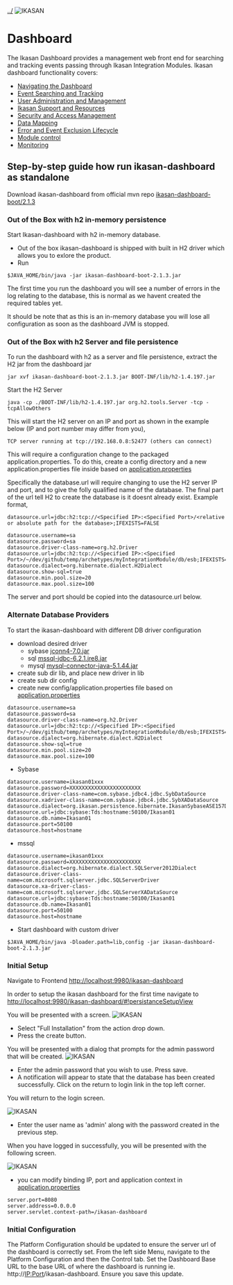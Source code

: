 [../](../../Readme.md)
![IKASAN](../developer/docs/quickstart-images/Ikasan-title-transparent.png)
# Dashboard
 
The Ikasan Dashboard provides a management web front end for searching and tracking events passing through Ikasan Integration Modules. Ikasan dashboard functionality covers:
- [Navigating the Dashboard](./MenuNavigation.md)
- [Event Searching and Tracking](./Topology.md)
- [User Administration and Management](./UserAdministration.md)
- [Ikasan Support and Resources](./HousekeepingAndHarvesting.md)
- [Security and Access Management](./SecurityAndAccessManagement.md)
- [Data Mapping](./DataMapping.md)
- [Error and Event Exclusion Lifecycle](./Topology.md)
- [Module control](./TopologyTree.md)
- [Monitoring](./Monitoring.md)
  

## Step-by-step guide how run ikasan-dashboard as standalone 

Download ikasan-dashboard from official mvn repo [ikasan-dashboard-boot/2.1.3](https://repo1.maven.org/maven2/org/ikasan/ikasan-dashboard-boot/2.1.3/ikasan-dashboard-boot-2.1.3.jar)

### Out of the Box with h2 in-memory persistence
Start Ikasan-dashboard with h2 in-memory database.
- Out of the box ikasan-dashboard is shipped with built in H2 driver which allows you to exlore the product.
- Run           
```
$JAVA_HOME/bin/java -jar ikasan-dashboard-boot-2.1.3.jar
```           
The first time you run the dashboard you will see a number of errors in the log relating to the database, this is normal as we havent created the required tables yet.

It should be note that as this is an in-memory database you will lose all configuration as soon as the dashboard JVM is stopped.

### Out of the Box with h2 Server and file persistence
To run the dashboard with h2 as a server and file persistence, extract the H2 jar from the dashboard jar
 ```
 jar xvf ikasan-dashboard-boot-2.1.3.jar BOOT-INF/lib/h2-1.4.197.jar
 ```
 
Start the H2 Server
 ```
 java -cp ./BOOT-INF/lib/h2-1.4.197.jar org.h2.tools.Server -tcp -tcpAllowOthers
 ```

This will start the H2 server on an IP and port as shown in the example below (IP and port number may differ from you),
 ```
 TCP server running at tcp://192.168.0.8:52477 (others can connect)
 ```

This will require a configuration change to the packaged application.properties. To do this, create a config directory and a new application.properties file inside based on [application.properties](boot/src/main/resources/application.properties)

Specifically the database.url will require changing to use the H2 server IP and port, and to give the folly qualified name of the database. The final part of the url tell H2 to create the database is it doesnt already exist.
Example format,
```
datasource.url=jdbc:h2:tcp://<Specified IP>:<Specified Port>/<relative or absolute path for the database>;IFEXISTS=FALSE
```
 
```
datasource.username=sa
datasource.password=sa
datasource.driver-class-name=org.h2.Driver
datasource.url=jdbc:h2:tcp://<Specified IP>:<Specified Port>/~/dev/github/temp/archetypes/myIntegrationModule/db/esb;IFEXISTS=FALSE
datasource.dialect=org.hibernate.dialect.H2Dialect
datasource.show-sql=true
datasource.min.pool.size=20
datasource.max.pool.size=100
```
The server and port should be copied into the datasource.url below.

### Alternate Database Providers
To start the ikasan-dashboard with different DB driver configuration              
- download desired driver 
  - sybase [jconn4-7.0.jar](http://mvn.sonner.com.br/~maven/com/sybase/jdbc4/jdbc/jconn4/7.0/jconn4-7.0.jar)
  - sql [mssql-jdbc-6.2.1.jre8.jar](http://central.maven.org/maven2/com/microsoft/sqlserver/mssql-jdbc/6.2.1.jre8/mssql-jdbc-6.2.1.jre8.jar)
  - mysql [mysql-connector-java-5.1.44.jar](http://central.maven.org/maven2/mysql/mysql-connector-java/5.1.44/mysql-connector-java-5.1.44.jar)  
- create sub dir lib, and place new driver in lib        
- create sub dir config
- create new config/application.properties file based on [application.properties](boot/src/main/resources/application.properties)
 
```
datasource.username=sa
datasource.password=sa
datasource.driver-class-name=org.h2.Driver
datasource.url=jdbc:h2:tcp://<Specified IP>:<Specified Port>/~/dev/github/temp/archetypes/myIntegrationModule/db/esb;IFEXISTS=FALSE
datasource.dialect=org.hibernate.dialect.H2Dialect
datasource.show-sql=true
datasource.min.pool.size=20
datasource.max.pool.size=100
```

- Sybase 
```
datasource.username=ikasan01xxx
datasource.password=XXXXXXXXXXXXXXXXXXXXXXX
datasource.driver-class-name=com.sybase.jdbc4.jdbc.SybDataSource
datasource.xadriver-class-name=com.sybase.jdbc4.jdbc.SybXADataSource
datasource.dialect=org.ikasan.persistence.hibernate.IkasanSybaseASE157Dialect
datasource.url=jdbc:sybase:Tds:hostname:50100/Ikasan01
datasource.db.name=Ikasan01
datasource.port=50100
datasource.host=hostname
```         
   - mssql   
```
datasource.username=ikasan01xxx
datasource.password=XXXXXXXXXXXXXXXXXXXXXXX
datasource.dialect=org.hibernate.dialect.SQLServer2012Dialect
datasource.driver-class-name=com.microsoft.sqlserver.jdbc.SQLServerDriver
datasource.xa-driver-class-name=com.microsoft.sqlserver.jdbc.SQLServerXADataSource 
datasource.url=jdbc:sybase:Tds:hostname:50100/Ikasan01
datasource.db.name=Ikasan01
datasource.port=50100
datasource.host=hostname
```                          
- Start dashboard with custom driver 
```
$JAVA_HOME/bin/java -Dloader.path=lib,config -jar ikasan-dashboard-boot-2.1.3.jar

```    
### Initial Setup
Navigate to Frontend [http://localhost:9980/ikasan-dashboard](http://localhost:9980/ikasan-dashboard)

In order to setup the ikasan dashboard for the first time navigate to [http://localhost:9980/ikasan-dashboard/#!persistanceSetupView](http://localhost:9980/ikasan-dashboard/#!persistanceSetupView) 

You will be presented with a screen.
![IKASAN](../developer/docs/quickstart-images/db-installation.png)

- Select "Full Installation" from the action drop down.
- Press the create button.

You will be presented with a dialog that prompts for the admin password that will be created.
![IKASAN](../developer/docs/quickstart-images/admin-password.png)

- Enter the admin password that you wish to use. Press save.
- A notification will appear to state that the database has been created successfully. Click on the return to login link in the top left corner.

You will return to the login screen. 

![IKASAN](../developer/docs/quickstart-images/login.png)

- Enter the user name as 'admin' along with the password created in the previous step.

When you have logged in successfully, you will be presented with the following screen.

![IKASAN](../developer/docs/quickstart-images/dashboard-screen.png)


- you can modify binding IP, port and application context in  [application.properties](boot/src/main/resources/application.properties)
```
server.port=8080
server.address=0.0.0.0
server.servlet.context-path=/ikasan-dashboard
```      
### Initial Configuration
The Platform Configuration should be updated to ensure the server url of the dashboard is correctly set.
From the left side Menu, navigate to the Platform Configuration and then the Control tab.
Set the Dashboard Base URL to the base URL of where the dashboard is running ie. http://<IP:Port>/ikasan-dashboard.
Ensure you save this update.

